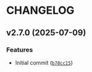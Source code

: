 # CHANGELOG

<!-- version list -->

## v2.7.0 (2025-07-09)

### Features

- Initial commit
  ([`b78cc15`](https://github.com/intel/mfd-tool/commit/b78cc15cd19343fafa2fb32a1c40cdeac826a4df))